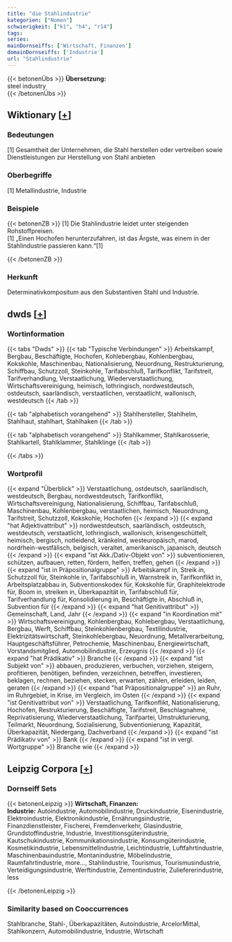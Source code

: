 ```yaml
---
title: "die Stahlindustrie"
kategorien: ["Nomen"]
schwierigkeit: ["k1", "h4", "r14"]
tags:
series:
mainDornseiffs: ['Wirtschaft, Finanzen']
domainDornseiffs: ['Industrie']
url: "Stahlindustrie"
---
```


{{< betonenÜbs >}}
**Übersetzung:**  
steel industry  
{{< /betonenÜbs >}}

## Wiktionary [[+](https://de.wiktionary.org/wiki/Stahlindustrie)]

### Bedeutungen
[1] Gesamtheit der Unternehmen, die Stahl herstellen oder vertreiben sowie Dienstleistungen zur Herstellung von Stahl anbieten  

### Oberbegriffe
[1] Metallindustrie, Industrie  

### Beispiele
{{< betonenZB >}}
[1] Die Stahlindustrie leidet unter steigenden Rohstoffpreisen.  
[1] „Einen Hochofen herunterzufahren, ist das Ärgste, was einem in der Stahlindustrie passieren kann.“[1]  

{{< /betonenZB >}}
### Herkunft
Determinativkompositum aus den Substantiven Stahl und Industrie.  



## dwds [[+](https://www.dwds.de/wb/Stahlindustrie)]

### Wortinformation
{{< tabs "Dwds" >}}
{{< tab "Typische Verbindungen" >}}
Arbeitskampf, Bergbau, Beschäftigte, Hochofen, Kohlebergbau, Kohlenbergbau, Kokskohle, Maschinenbau, Nationalisierung, Neuordnung, Restrukturierung, Schiffbau, Schutzzoll, Steinkohle, Tarifabschluß, Tarifkonflikt, Tarifstreit, Tarifverhandlung, Verstaatlichung, Wiederverstaatlichung, Wirtschaftsvereinigung, heimisch, lothringisch, nordwestdeutsch, ostdeutsch, saarländisch, verstaatlichen, verstaatlicht, wallonisch, westdeutsch
{{< /tab >}}

{{< tab "alphabetisch vorangehend" >}}
Stahlhersteller, Stahlhelm, Stahlhaut, stahlhart, Stahlhaken
{{< /tab >}}

{{< tab "alphabetisch vorangehend" >}}
Stahlkammer, Stahlkarosserie, Stahlkartell, Stahlklammer, Stahlklinge
{{< /tab >}}

{{< /tabs >}}

### Wortprofil
{{< expand "Überblick" >}} Verstaatlichung, ostdeutsch, saarländisch, westdeutsch, Bergbau, nordwestdeutsch, Tarifkonflikt, Wirtschaftsvereinigung, Nationalisierung, Schiffbau, Tarifabschluß, Maschinenbau, Kohlenbergbau, verstaatlichen, heimisch, Neuordnung, Tarifstreit, Schutzzoll, Kokskohle, Hochofen {{< /expand >}}
{{< expand "hat Adjektivattribut" >}} nordwestdeutsch, saarländisch, ostdeutsch, westdeutsch, verstaatlicht, lothringisch, wallonisch, krisengeschüttelt, heimisch, bergisch, notleidend, kränkelnd, westeuropäisch, marod, nordrhein-westfälisch, belgisch, veraltet, amerikanisch, japanisch, deutsch {{< /expand >}}
{{< expand "ist Akk./Dativ-Objekt von" >}} subventionieren, schützen, aufbauen, retten, fördern, helfen, treffen, gehen {{< /expand >}}
{{< expand "ist in Präpositionalgruppe" >}} Arbeitskampf in, Streik in, Schutzzoll für, Steinkohle in, Tarifabschluß in, Warnstreik in, Tarifkonflikt in, Arbeitsplatzabbau in, Subventionskodex für, Kokskohle für, Graphitelektrode für, Boom in, streiken in, Überkapazität in, Tarifabschluß für, Tarifverhandlung für, Konsolidierung in, Beschäftigte in, Abschluß in, Subvention für {{< /expand >}}
{{< expand "hat Genitivattribut" >}} Gemeinschaft, Land, Jahr {{< /expand >}}
{{< expand "in Koordination mit" >}} Wirtschaftsvereinigung, Kohlenbergbau, Kohlebergbau, Verstaatlichung, Bergbau, Werft, Schiffbau, Steinkohlenbergbau, Textilindustrie, Elektrizitätswirtschaft, Steinkohlebergbau, Neuordnung, Metallverarbeitung, Hauptgeschäftsführer, Petrochemie, Maschinenbau, Energiewirtschaft, Vorstandsmitglied, Automobilindustrie, Erzeugnis {{< /expand >}}
{{< expand "hat Prädikativ" >}} Branche {{< /expand >}}
{{< expand "ist Subjekt von" >}} abbauen, produzieren, verbuchen, vorziehen, steigern, profitieren, benötigen, befinden, verzeichnen, betreffen, investieren, beklagen, rechnen, beziehen, stecken, erwarten, zählen, erleiden, leiden, geraten {{< /expand >}}
{{< expand "hat Präpositionalgruppe" >}} an Ruhr, im Ruhrgebiet, in Krise, im Vergleich, im Osten {{< /expand >}}
{{< expand "ist Genitivattribut von" >}} Verstaatlichung, Tarifkonflikt, Nationalisierung, Hochofen, Restrukturierung, Beschäftigte, Tarifstreit, Beschlagnahme, Reprivatisierung, Wiederverstaatlichung, Tarifpartei, Umstrukturierung, Teilmarkt, Neuordnung, Sozialisierung, Subventionierung, Kapazität, Überkapazität, Niedergang, Dachverband {{< /expand >}}
{{< expand "ist Prädikativ von" >}} Bank {{< /expand >}}
{{< expand "ist in vergl. Wortgruppe" >}} Branche wie {{< /expand >}}

## Leipzig Corpora [[+](https://corpora.uni-leipzig.de/en/res?word=Stahlindustrie&corpusId=deu_newscrawl-public_2018)]

### Dornseiff Sets
{{< betonenLeipzig >}}
**Wirtschaft, Finanzen:**  
**Industrie:** Autoindustrie, Automobilindustrie, Druckindustrie, Eisenindustrie, Elektroindustrie, Elektronikindustrie, Ernährungsindustrie, Finanzdienstleister, Fischerei, Fremdenverkehr, Glasindustrie, Grundstoffindustrie, Industrie, Investitionsgüterindustrie, Kautschukindustrie, Kommunikationsindustrie, Konsumgüterindustrie, Kosmetikindustrie, Lebensmittelindustrie, Leichtindustrie, Luftfahrtindustrie, Maschinenbauindustrie, Montanindustrie, Möbelindustrie, Raumfahrtindustrie, more..., Stahlindustrie, Tourismus, Tourismusindustrie, Verteidigungsindustrie, Werftindustrie, Zementindustrie, Zuliefererindustrie, less  

{{< /betonenLeipzig >}}

### Similarity based on Cooccurrences
Stahlbranche, Stahl-, Überkapazitäten, Autoindustrie, ArcelorMittal, Stahlkonzern, Automobilindustrie, Industrie, Wirtschaft

